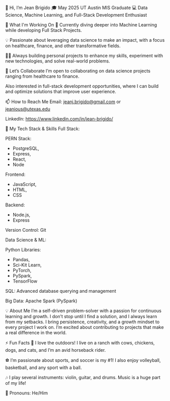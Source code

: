 👋 Hi, I’m Jean Brigido
🎓 May 2025 UT Austin MIS Graduate
💻 Data Science, Machine Learning, and Full-Stack Development Enthusiast

🚀 What I'm Working On
🌱 Currently diving deeper into Machine Learning while developing Full Stack Projects.

💡 Passionate about leveraging data science to make an impact, with a focus on healthcare, finance, and other transformative fields.

👨‍💻 Always building personal projects to enhance my skills, experiment with new technologies, and solve real-world problems.

🤝 Let’s Collaborate
I’m open to collaborating on data science projects ranging from healthcare to finance.

Also interested in full-stack development opportunities, where I can build and optimize solutions that improve user experience.

📫 How to Reach Me
Email: jeanj.brigido@gmail.com or jeanious@utexas.edu

LinkedIn: https://www.linkedin.com/in/jean-brigido/

🔧 My Tech Stack & Skills
Full Stack:

PERN Stack: 
- PostgreSQL, 
- Express, 
- React, 
- Node

Frontend: 
- JavaScript,
- HTML,
- CSS

Backend: 
- Node.js,
- Express

Version Control: Git

Data Science & ML:

Python Libraries: 
- Pandas,
- Sci-Kit Learn,
- PyTorch,
- PySpark,
- TensorFlow

SQL: Advanced database querying and management

Big Data: Apache Spark (PySpark)

💡 About Me
I’m a self-driven problem-solver with a passion for continuous learning and growth. I don’t stop until I find a solution, and I always learn from my setbacks. I bring persistence, creativity, and a growth mindset to every project I work on. I’m excited about contributing to projects that make a real difference in the world.

⚡ Fun Facts
🐄 I love the outdoors! I live on a ranch with cows, chickens, dogs, and cats, and I’m an avid horseback rider.

⚽ I’m passionate about sports, and soccer is my #1! I also enjoy volleyball, basketball, and any sport with a ball.

🎶 I play several instruments: violin, guitar, and drums. Music is a huge part of my life!

🤗 Pronouns: He/Him
<!---
JeanBrigido/JeanBrigido is a ✨ special ✨ repository because its `README.md` (this file) appears on your GitHub profile.
You can click the Preview link to take a look at your changes.
--->
